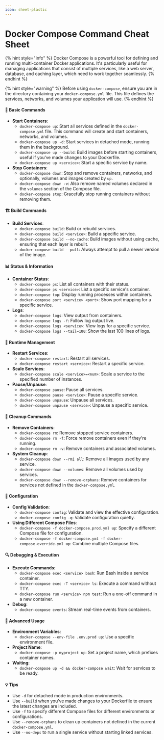 ```yaml
---
icon: sheet-plastic
---
```


# Docker Compose Command Cheat Sheet

{% hint style="info" %}
Docker Compose is a powerful tool for defining and running multi-container Docker applications. It's particularly useful for managing applications that consist of multiple services, like a web server, database, and caching layer, which need to work together seamlessly.
{% endhint %}

{% hint style="warning" %}
Before using `docker-compose`, ensure you are in the directory containing your `docker-compose.yml` file. This file defines the services, networks, and volumes your application will use.
{% endhint %}

#### 🚀 Basic Commands

* **Start Containers**:
  * `docker-compose up`: Start all services defined in the `docker-compose.yml` file. This command will create and start containers, networks, and volumes.
  * `docker-compose up -d`: Start services in detached mode, running them in the background.
  * `docker-compose up --build`: Build images before starting containers, useful if you've made changes to your Dockerfile.
  * `docker-compose up <service>`: Start a specific service by name.
* **Stop Containers**:
  * `docker-compose down`: Stop and remove containers, networks, and optionally, volumes and images created by `up`.
  * `docker-compose down -v`: Also remove named volumes declared in the `volumes` section of the Compose file.
  * `docker-compose stop`: Gracefully stop running containers without removing them.

#### 🏗️ Build Commands

* **Build Services**:
  * `docker-compose build`: Build or rebuild services.
  * `docker-compose build <service>`: Build a specific service.
  * `docker-compose build --no-cache`: Build images without using cache, ensuring that each layer is rebuilt.
  * `docker-compose build --pull`: Always attempt to pull a newer version of the image.

#### 📊 Status & Information

* **Container Status**:
  * `docker-compose ps`: List all containers with their status.
  * `docker-compose ps <service>`: List a specific service's container.
  * `docker-compose top`: Display running processes within containers.
  * `docker-compose port <service> <port>`: Show port mapping for a specific service.
* **Logs**:
  * `docker-compose logs`: View output from containers.
  * `docker-compose logs -f`: Follow log output live.
  * `docker-compose logs <service>`: View logs for a specific service.
  * `docker-compose logs --tail=100`: Show the last 100 lines of logs.

#### 🔄 Runtime Management

* **Restart Services**:
  * `docker-compose restart`: Restart all services.
  * `docker-compose restart <service>`: Restart a specific service.
* **Scale Services**:
  * `docker-compose scale <service>=<num>`: Scale a service to the specified number of instances.
* **Pause/Unpause**:
  * `docker-compose pause`: Pause all services.
  * `docker-compose pause <service>`: Pause a specific service.
  * `docker-compose unpause`: Unpause all services.
  * `docker-compose unpause <service>`: Unpause a specific service.

#### 🧹 Cleanup Commands

* **Remove Containers**:
  * `docker-compose rm`: Remove stopped service containers.
  * `docker-compose rm -f`: Force remove containers even if they're running.
  * `docker-compose rm -v`: Remove containers and associated volumes.
* **System Cleanup**:
  * `docker-compose down --rmi all`: Remove all images used by any service.
  * `docker-compose down --volumes`: Remove all volumes used by services.
  * `docker-compose down --remove-orphans`: Remove containers for services not defined in the `docker-compose.yml`.

#### 📝 Configuration

* **Config Validation**:
  * `docker-compose config`: Validate and view the effective configuration.
  * `docker-compose config -q`: Validate configuration quietly.
* **Using Different Compose Files**:
  * `docker-compose -f docker-compose.prod.yml up`: Specify a different Compose file for configuration.
  * `docker-compose -f docker-compose.yml -f docker-compose.override.yml up`: Combine multiple Compose files.

#### 🔍 Debugging & Execution

* **Execute Commands**:
  * `docker-compose exec <service> bash`: Run Bash inside a service container.
  * `docker-compose exec -T <service> ls`: Execute a command without TTY.
  * `docker-compose run <service> npm test`: Run a one-off command in a new container.
* **Debug**:
  * `docker-compose events`: Stream real-time events from containers.

#### 🌟 Advanced Usage

* **Environment Variables**:
  * `docker-compose --env-file .env.prod up`: Use a specific environment file.
* **Project Name**:
  * `docker-compose -p myproject up`: Set a project name, which prefixes container names.
* **Waiting**:
  * `docker-compose up -d && docker-compose wait`: Wait for services to be ready.

#### 💡 Tips

* Use `-d` for detached mode in production environments.
* Use `--build` when you've made changes to your Dockerfile to ensure the latest changes are included.
* Use `-f` to specify different Compose files for different environments or configurations.
* Use `--remove-orphans` to clean up containers not defined in the current `docker-compose.yml`.
* Use `--no-deps` to run a single service without starting linked services.

